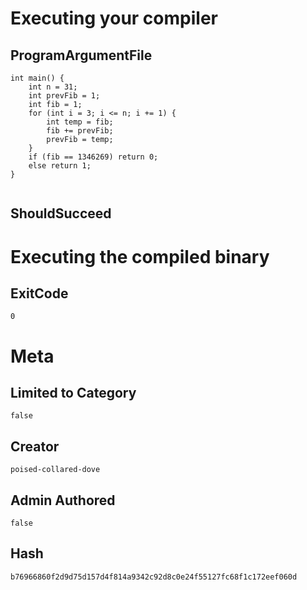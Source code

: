 # Executing your compiler

## ProgramArgumentFile

```
int main() {
    int n = 31;
    int prevFib = 1;
    int fib = 1;
    for (int i = 3; i <= n; i += 1) {
        int temp = fib;
        fib += prevFib;
        prevFib = temp;
    }
    if (fib == 1346269) return 0;
    else return 1;
}


```

## ShouldSucceed

# Executing the compiled binary

## ExitCode

```
0
```

# Meta

## Limited to Category

```
false
```

## Creator

```
poised-collared-dove
```

## Admin Authored

```
false
```

## Hash

```
b76966860f2d9d75d157d4f814a9342c92d8c0e24f55127fc68f1c172eef060d
```
